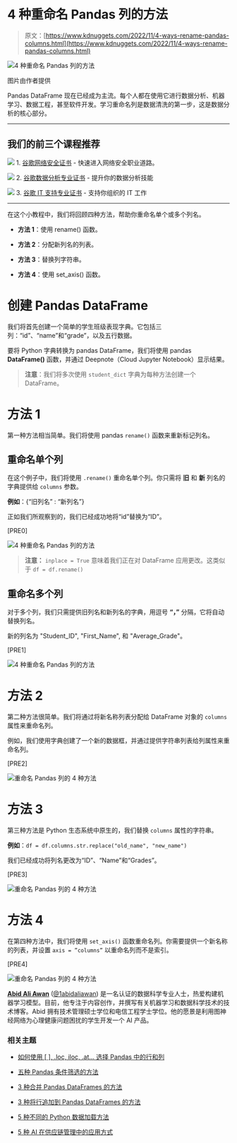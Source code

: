# 4 种重命名 Pandas 列的方法

> 原文：[https://www.kdnuggets.com/2022/11/4-ways-rename-pandas-columns.html](https://www.kdnuggets.com/2022/11/4-ways-rename-pandas-columns.html)

![4 种重命名 Pandas 列的方法](../Images/519d378f8fcac370c0bd52bdb2897606.png)

图片由作者提供

Pandas DataFrame 现在已经成为主流。每个人都在使用它进行数据分析、机器学习、数据工程，甚至软件开发。学习重命名列是数据清洗的第一步，这是数据分析的核心部分。

* * *

## 我们的前三个课程推荐

![](../Images/0244c01ba9267c002ef39d4907e0b8fb.png) 1\. [谷歌网络安全证书](https://www.kdnuggets.com/google-cybersecurity) - 快速进入网络安全职业道路。

![](../Images/e225c49c3c91745821c8c0368bf04711.png) 2\. [谷歌数据分析专业证书](https://www.kdnuggets.com/google-data-analytics) - 提升你的数据分析技能

![](../Images/0244c01ba9267c002ef39d4907e0b8fb.png) 3\. [谷歌 IT 支持专业证书](https://www.kdnuggets.com/google-itsupport) - 支持你组织的 IT 工作

* * *

在这个小教程中，我们将回顾四种方法，帮助你重命名单个或多个列名。

+   **方法 1**：使用 rename() 函数。

+   **方法 2**：分配新列名的列表。

+   **方法 3**：替换列字符串。

+   **方法 4**：使用 set_axis() 函数。

# 创建 Pandas DataFrame

我们将首先创建一个简单的学生班级表现字典。它包括三列：“id”、“name”和“grade”，以及五行数据。

要将 Python 字典转换为 pandas DataFrame，我们将使用 pandas **DataFrame()** 函数，并通过 Deepnote（Cloud Jupyter Notebook）显示结果。

> **注意**：我们将多次使用 `student_dict` 字典为每种方法创建一个 DataFrame。

# 方法 1

第一种方法相当简单。我们将使用 pandas `rename()` 函数来重新标记列名。

## 重命名单个列

在这个例子中，我们将使用 `.rename()` 重命名单个列。你只需将 **旧** 和 **新** 列名的字典提供给 `columns` 参数。

**例如**：{“旧列名” : “新列名”}

正如我们所观察到的，我们已经成功地将“id”替换为“ID”。

[PRE0]

![4 种重命名 Pandas 列的方法](../Images/ac9f75094db66255a84adcde5048420b.png)

> **注意：** `inplace = True` 意味着我们正在对 DataFrame 应用更改。这类似于 `df = df.rename()`

## 重命名多个列

对于多个列，我们只需提供旧列名和新列名的字典，用逗号 **“，”** 分隔，它将自动替换列名。

新的列名为 "Student_ID", "First_Name", 和 "Average_Grade"。

[PRE1]

![4 种重命名 Pandas 列的方法](../Images/ab79b1d3206726bdc163f5c561ceba51.png)

# 方法 2

第二种方法很简单。我们将通过将新名称列表分配给 DataFrame 对象的 `columns` 属性来重命名列。

例如，我们使用字典创建了一个新的数据框，并通过提供字符串列表给列属性来重命名列。

[PRE2]

![重命名 Pandas 列的 4 种方法](../Images/2de14c257b734139b58d732bd0b88d9a.png)

# 方法 3

第三种方法是 Python 生态系统中原生的，我们替换 `columns` 属性的字符串。

**例如**：`df = df.columns.str.replace("old_name", "new_name")`

我们已经成功将列名更改为“ID”、“Name”和“Grades”。

[PRE3]

![重命名 Pandas 列的 4 种方法](../Images/940f1cbef5e0255c5b64774f268b79ff.png)

# 方法 4

在第四种方法中，我们将使用 `set_axis()` 函数重命名列。你需要提供一个新名称的列表，并设置 `axis = ”columns”` 以重命名列而不是索引。

[PRE4]

![重命名 Pandas 列的 4 种方法](../Images/186608f880b6ae105d9dbcd751809edc.png)

**[Abid Ali Awan](https://www.polywork.com/kingabzpro)** ([@1abidaliawan](https://twitter.com/1abidaliawan)) 是一名认证的数据科学专业人士，热爱构建机器学习模型。目前，他专注于内容创作，并撰写有关机器学习和数据科学技术的技术博客。Abid 拥有技术管理硕士学位和电信工程学士学位。他的愿景是利用图神经网络为心理健康问题困扰的学生开发一个 AI 产品。

### 相关主题

+   [如何使用 [ ], .loc, iloc, .at… 选择 Pandas 中的行和列](https://www.kdnuggets.com/2019/06/select-rows-columns-pandas.html)

+   [五种 Pandas 条件筛选的方法](https://www.kdnuggets.com/2022/12/five-ways-conditional-filtering-pandas.html)

+   [3 种合并 Pandas DataFrames 的方法](https://www.kdnuggets.com/2023/03/3-ways-merge-pandas-dataframes.html)

+   [3 种将行追加到 Pandas DataFrames 的方法](https://www.kdnuggets.com/2022/08/3-ways-append-rows-pandas-dataframes.html)

+   [5 种不同的 Python 数据加载方法](https://www.kdnuggets.com/2020/08/5-different-ways-load-data-python.html)

+   [5 种 AI 在供应链管理中的应用方式](https://www.kdnuggets.com/2022/02/5-ways-ai-supply-chain-management.html)
